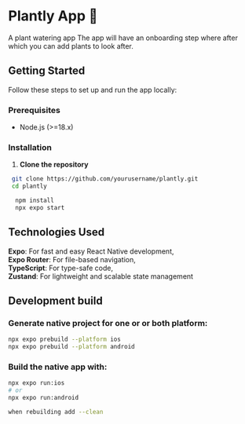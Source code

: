 # Plantly App 🌱

A plant watering app
The app will have an onboarding step where after which you can add plants to look after.

## Getting Started

Follow these steps to set up and run the app locally:

### Prerequisites

- Node.js (>=18.x)

### Installation

1. **Clone the repository**

```bash
 git clone https://github.com/yourusername/plantly.git
 cd plantly

```

```bash
  npm install
  npx expo start
```

## Technologies Used

**Expo**: For fast and easy React Native development,<br>
**Expo Router**: For file-based navigation,<br>
**TypeScript**: For type-safe code,<br>
**Zustand**: For lightweight and scalable state management

## Development build

### Generate native project for one or or both platform: 
```bash
npx expo prebuild --platform ios
npx expo prebuild --platform android
```

### Build the native app with:

```bash
npx expo run:ios
# or
npx expo run:android

when rebuilding add --clean
```
